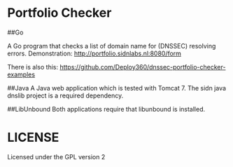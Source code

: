 # Portfolio Checker

##Go

A Go program that checks a list of domain name for (DNSSEC) resolving errors.
Demonstration: http://portfolio.sidnlabs.nl:8080/form

There is also this: https://github.com/Deploy360/dnssec-portfolio-checker-examples

##Java
A Java web application which is tested with Tomcat 7.
The sidn java dnslib project is a required dependency.

##LibUnbound
Both applications require that libunbound is installed.

# LICENSE

Licensed under the GPL version 2
